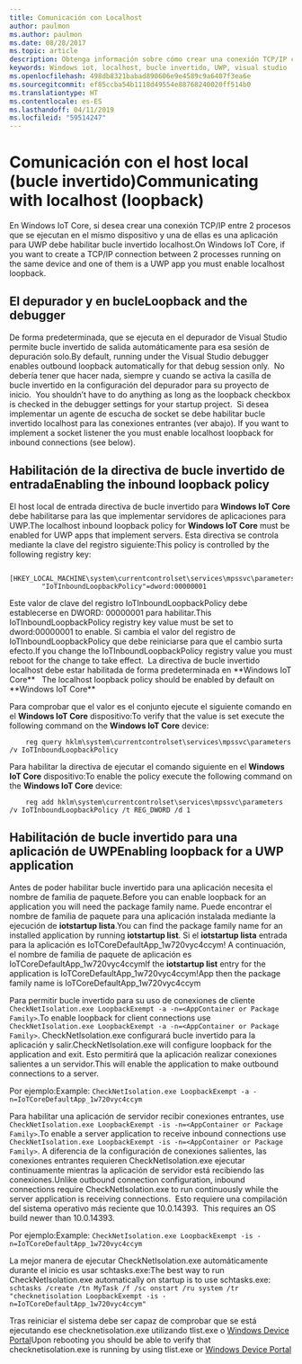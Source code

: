 ```yaml
---
title: Comunicación con Localhost
author: paulmon
ms.author: paulmon
ms.date: 08/28/2017
ms.topic: article
description: Obtenga información sobre cómo crear una conexión TCP/IP con dos procesos al habilitar bucle invertido localhost.
keywords: Windows iot, localhost, bucle invertido, UWP, visual studio
ms.openlocfilehash: 498db8321babad890606e9e4589c9a6407f3ea6e
ms.sourcegitcommit: ef85ccba54b1118d49554e88768240020ff514b0
ms.translationtype: HT
ms.contentlocale: es-ES
ms.lasthandoff: 04/11/2019
ms.locfileid: "59514247"
---
```

# <a name="communicating-with-localhost-loopback"></a><span data-ttu-id="8accc-104">Comunicación con el host local (bucle invertido)</span><span class="sxs-lookup"><span data-stu-id="8accc-104">Communicating with localhost (loopback)</span></span>

<span data-ttu-id="8accc-105">En Windows IoT Core, si desea crear una conexión TCP/IP entre 2 procesos que se ejecutan en el mismo dispositivo y una de ellas es una aplicación para UWP debe habilitar bucle invertido localhost.</span><span class="sxs-lookup"><span data-stu-id="8accc-105">On Windows IoT Core, if you want to create a TCP/IP connection between 2 processes running on the same device and one of them is a UWP app you must enable localhost loopback.</span></span>

## <a name="loopback-and-the-debugger"></a><span data-ttu-id="8accc-106">El depurador y en bucle</span><span class="sxs-lookup"><span data-stu-id="8accc-106">Loopback and the debugger</span></span> 
<span data-ttu-id="8accc-107">De forma predeterminada, que se ejecuta en el depurador de Visual Studio permite bucle invertido de salida automáticamente para esa sesión de depuración solo.</span><span class="sxs-lookup"><span data-stu-id="8accc-107">By default, running under the Visual Studio debugger enables outbound loopback automatically for that debug session only.</span></span><span data-ttu-id="8accc-108">  No debería tener que hacer nada, siempre y cuando se activa la casilla de bucle invertido en la configuración del depurador para su proyecto de inicio.</span><span class="sxs-lookup"><span data-stu-id="8accc-108">  You shouldn’t have to do anything as long as the loopback checkbox is checked in the debugger settings for your startup project.</span></span> <span data-ttu-id="8accc-109"> Si desea implementar un agente de escucha de socket se debe habilitar bucle invertido localhost para las conexiones entrantes (ver abajo).</span><span class="sxs-lookup"><span data-stu-id="8accc-109"> If you want to implement a socket listener the you must enable localhost loopback for inbound connections (see below).</span></span>
 
## <a name="enabling-the-inbound-loopback-policy"></a><span data-ttu-id="8accc-110">Habilitación de la directiva de bucle invertido de entrada</span><span class="sxs-lookup"><span data-stu-id="8accc-110">Enabling the inbound loopback policy</span></span>
<span data-ttu-id="8accc-111">El host local de entrada directiva de bucle invertido para **Windows IoT Core** debe habilitarse para las que implementar servidores de aplicaciones para UWP.</span><span class="sxs-lookup"><span data-stu-id="8accc-111">The localhost inbound loopback policy for **Windows IoT Core** must be enabled for UWP apps that implement servers.</span></span>  <span data-ttu-id="8accc-112">Esta directiva se controla mediante la clave del registro siguiente:</span><span class="sxs-lookup"><span data-stu-id="8accc-112">This policy is controlled by the following registry key:</span></span>

        [HKEY_LOCAL_MACHINE\system\currentcontrolset\services\mpssvc\parameters]
            "IoTInboundLoopbackPolicy"=dword:00000001

<span data-ttu-id="8accc-113">Este valor de clave del registro IoTInboundLoopbackPolicy debe establecerse en DWORD: 00000001 para habilitar.</span><span class="sxs-lookup"><span data-stu-id="8accc-113">This IoTInboundLoopbackPolicy registry key value must be set to dword:00000001 to enable.</span></span> <span data-ttu-id="8accc-114">Si cambia el valor del registro de IoTInboundLoopbackPolicy que debe reiniciarse para que el cambio surta efecto.</span><span class="sxs-lookup"><span data-stu-id="8accc-114">If you change the IoTInboundLoopbackPolicy registry value you must reboot for the change to take effect.</span></span><span data-ttu-id="8accc-115">  La directiva de bucle invertido localhost debe estar habilitada de forma predeterminada en \*\*Windows IoT Core** </span><span class="sxs-lookup"><span data-stu-id="8accc-115">  The localhost loopback policy should be enabled by default on \*\*Windows IoT Core**</span></span>

<span data-ttu-id="8accc-116">Para comprobar que el valor es el conjunto ejecute el siguiente comando en el **Windows IoT Core** dispositivo:</span><span class="sxs-lookup"><span data-stu-id="8accc-116">To verify that the value is set execute the following command on the **Windows IoT Core** device:</span></span>

        reg query hklm\system\currentcontrolset\services\mpssvc\parameters /v IoTInboundLoopbackPolicy

<span data-ttu-id="8accc-117">Para habilitar la directiva de ejecutar el comando siguiente en el **Windows IoT Core** dispositivo:</span><span class="sxs-lookup"><span data-stu-id="8accc-117">To enable the policy execute the following command on the **Windows IoT Core** device:</span></span>

        reg add hklm\system\currentcontrolset\services\mpssvc\parameters /v IoTInboundLoopbackPolicy /t REG_DWORD /d 1
 

## <a name="enabling-loopback-for-a-uwp-application"></a><span data-ttu-id="8accc-118">Habilitación de bucle invertido para una aplicación de UWP</span><span class="sxs-lookup"><span data-stu-id="8accc-118">Enabling loopback for a UWP application</span></span>
<span data-ttu-id="8accc-119">Antes de poder habilitar bucle invertido para una aplicación necesita el nombre de familia de paquete.</span><span class="sxs-lookup"><span data-stu-id="8accc-119">Before you can enable loopback for an application you will need the package family name.</span></span>  <span data-ttu-id="8accc-120">Puede encontrar el nombre de familia de paquete para una aplicación instalada mediante la ejecución de **iotstartup lista**.</span><span class="sxs-lookup"><span data-stu-id="8accc-120">You can find the package family name for an installed application by running **iotstartup list**.</span></span>  <span data-ttu-id="8accc-121">Si el **iotstartup lista** entrada para la aplicación es IoTCoreDefaultApp\_1w720vyc4ccym! A continuación, el nombre de familia de paquete de aplicación es IoTCoreDefaultApp\_1w720vyc4ccym</span><span class="sxs-lookup"><span data-stu-id="8accc-121">If the **iotstartup list** entry for the application is IoTCoreDefaultApp\_1w720vyc4ccym!App then the package family name is IoTCoreDefaultApp\_1w720vyc4ccym</span></span>

<span data-ttu-id="8accc-122">Para permitir bucle invertido para su uso de conexiones de cliente `CheckNetIsolation.exe LoopbackExempt -a -n=<AppContainer or Package Family>`.</span><span class="sxs-lookup"><span data-stu-id="8accc-122">To enable loopback for client connections use `CheckNetIsolation.exe LoopbackExempt -a -n=<AppContainer or Package Family>`.</span></span>  <span data-ttu-id="8accc-123">CheckNetIsolation.exe configurará bucle invertido para la aplicación y salir.</span><span class="sxs-lookup"><span data-stu-id="8accc-123">CheckNetIsolation.exe will configure loopback for the application and exit.</span></span> <span data-ttu-id="8accc-124">Esto permitirá que la aplicación realizar conexiones salientes a un servidor.</span><span class="sxs-lookup"><span data-stu-id="8accc-124">This will enable the application to make outbound connections to a server.</span></span>

<span data-ttu-id="8accc-125">Por ejemplo:</span><span class="sxs-lookup"><span data-stu-id="8accc-125">Example:</span></span> `CheckNetIsolation.exe LoopbackExempt -a -n=IoTCoreDefaultApp_1w720vyc4ccym`

<span data-ttu-id="8accc-126">Para habilitar una aplicación de servidor recibir conexiones entrantes, use `CheckNetIsolation.exe LoopbackExempt -is -n=<AppContainer or Package Family>`.</span><span class="sxs-lookup"><span data-stu-id="8accc-126">To enable a server application to receive inbound connections use `CheckNetIsolation.exe LoopbackExempt -is -n=<AppContainer or Package Family>`.</span></span> <span data-ttu-id="8accc-127">A diferencia de la configuración de conexiones salientes, las conexiones entrantes requieren CheckNetIsolation.exe ejecutar continuamente mientras la aplicación de servidor está recibiendo las conexiones.</span><span class="sxs-lookup"><span data-stu-id="8accc-127">Unlike outbound connection configuration, inbound connections require CheckNetIsolation.exe to run continuously while the server application is receiving connections.</span></span><span data-ttu-id="8accc-128">  Esto requiere una compilación del sistema operativo más reciente que 10.0.14393.</span><span class="sxs-lookup"><span data-stu-id="8accc-128">  This requires an OS build newer than 10.0.14393.</span></span>

<span data-ttu-id="8accc-129">Por ejemplo:</span><span class="sxs-lookup"><span data-stu-id="8accc-129">Example:</span></span> `CheckNetIsolation.exe LoopbackExempt -is -n=IoTCoreDefaultApp_1w720vyc4ccym`

<span data-ttu-id="8accc-130">La mejor manera de ejecutar CheckNetIsolation.exe automáticamente durante el inicio es usar schtasks.exe:</span><span class="sxs-lookup"><span data-stu-id="8accc-130">The best way to run CheckNetIsolation.exe automatically on startup is to use schtasks.exe:</span></span> `schtasks /create /tn MyTask /f /sc onstart /ru system /tr "checknetisolation LoopbackExempt -is -n=IoTCoreDefaultApp_1w720vyc4ccym"`

<span data-ttu-id="8accc-131">Tras reiniciar el sistema debe ser capaz de comprobar que se está ejecutando ese checknetisolation.exe utilizando tlist.exe o [Windows Device Portal](https://developer.microsoft.com/en-us/windows/iot/docs/deviceportal)</span><span class="sxs-lookup"><span data-stu-id="8accc-131">Upon rebooting you should be able to verify that checknetisolation.exe is running by using tlist.exe or [Windows Device Portal](https://developer.microsoft.com/en-us/windows/iot/docs/deviceportal)</span></span>
